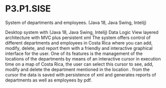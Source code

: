 # P3.P1.SISE
System of departments and employees. (Java 18, Java Swing, Intelij)

Desktop system with (Java 18, Java Swing, Intelij) Data Logic View layered architecture with MVC plus persistent xml
The system offers control of different departments and employees in Costa Rica where you can add, modify, delete, and report them with a friendly and interactive graphical interface for the user. One of its features is the management of the locations of the departments by means of an interactive cursor in execution time on a map of Costa Rica, the user can select this cursor to see, add, modify and delete the department mentioned in the location . from the cursor the data is saved with persistence of xml and generates reports of departments as well as employees by pdf.

